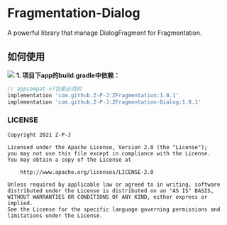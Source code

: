 # Fragmentation-Dialog
A powerful library that manage DialogFragment for Fragmentation.

## 如何使用

[![](https://jitpack.io/v/Z-P-J/Fragmentation-Dialog.svg)](https://jitpack.io/#Z-P-J/Fragmentation-Dialog)
**1. 项目下app的build.gradle中依赖：**

````gradle
// appcompat-v7包是必须的
implementation 'com.github.Z-P-J:ZFragmentation:1.0.1'
implementation 'com.github.Z-P-J:ZFragmentation-Dialog:1.0.1'
````

### LICENSE
````
Copyright 2021 Z-P-J

Licensed under the Apache License, Version 2.0 (the "License");
you may not use this file except in compliance with the License.
You may obtain a copy of the License at

    http://www.apache.org/licenses/LICENSE-2.0

Unless required by applicable law or agreed to in writing, software
distributed under the License is distributed on an "AS IS" BASIS,
WITHOUT WARRANTIES OR CONDITIONS OF ANY KIND, either express or implied.
See the License for the specific language governing permissions and
limitations under the License.
````

